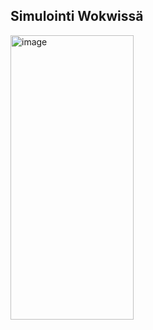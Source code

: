## Simulointi Wokwissä
<img width="197" height="455" alt="image" src="https://github.com/user-attachments/assets/f511bf84-6662-4279-8792-e2f4d35bd3c6" />
